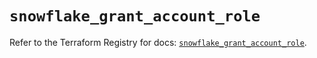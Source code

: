 # `snowflake_grant_account_role`

Refer to the Terraform Registry for docs: [`snowflake_grant_account_role`](https://registry.terraform.io/providers/snowflakedb/snowflake/2.7.0/docs/resources/grant_account_role).
